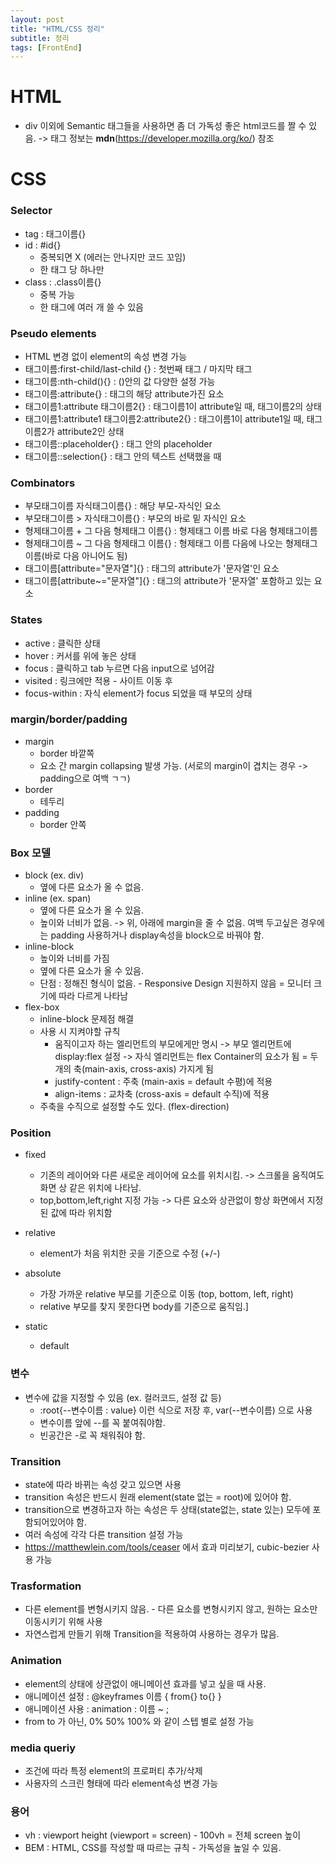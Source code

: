 ```yaml
---
layout: post
title: "HTML/CSS 정리"
subtitle: 정리
tags: [FrontEnd]
---
```


# HTML

- div 이외에 Semantic 태그들을 사용하면 좀 더 가독성 좋은 html코드를 짤 수 있음. -> 태그 정보는 **mdn**(https://developer.mozilla.org/ko/) 참조

# CSS

### Selector

- tag : 태그이름{}
- id : #id{}
  - 중복되면 X (에러는 안나지만 코드 꼬임)
  - 한 태그 당 하나만
- class : .class이름{}
  - 중복 가능
  - 한 태그에 여러 개 쓸 수 있음

### Pseudo elements

- HTML 변경 없이 element의 속성 변경 가능
- 태그이름:first-child/last-child {} : 첫번째 태그 / 마지막 태그
- 태그이름:nth-child(){} : ()안의 값 다양한 설정 가능
- 태그이름:attribute{} : 태그의 해당 attribute가진 요소
- 태그이름1:attribute 태그이름2{} : 태그이름1이 attribute일 때, 태그이름2의 상태
- 태그이름1:attribute1 태그이름2:attribute2{} : 태그이름1이 attribute1일 때, 태그이름2가 attribute2인 상태
- 태그이름::placeholder{} : 태그 안의 placeholder
- 태그이름::selection{} : 태그 안의 텍스트 선택했을 때

### Combinators

- 부모태그이름 자식태그이름{} : 해당 부모-자식인 요소
- 부모태그이름 > 자식태그이름{} : 부모의 바로 밑 자식인 요소
- 형제태그이름 + 그 다음 형제태그 이름{} : 형제태그 이름 바로 다음 형제태그이름
- 형제태그이름 ~ 그 다음 형제태그 이름{} : 형제태그 이름 다음에 나오는 형제태그이름(바로 다음 아니어도 됨)
- 태그이름[attribute="문자열"]{} : 태그의 attribute가 '문자열'인 요소
- 태그이름[attribute~="문자열"]{} : 태그의 attribute가 '문자열' 포함하고 있는 요소

### States

- active : 클릭한 상태
- hover : 커서를 위에 놓은 상태
- focus : 클릭하고 tab 누르면 다음 input으로 넘어감
- visited : 링크에만 적용 - 사이트 이동 후
- focus-within : 자식 element가 focus 되었을 때 부모의 상태

### margin/border/padding

- margin
  - border 바깥쪽
  - 요소 간 margin collapsing 발생 가능. (서로의 margin이 겹치는 경우 -> padding으로 여백 ㄱㄱ)
- border
  - 테두리
- padding
  - border 안쪽

### Box 모델

- block (ex. div)
  - 옆에 다른 요소가 올 수 없음.
- inline (ex. span)
  - 옆에 다른 요소가 올 수 있음.
  - 높이와 너비가 없음. -> 위, 아래에 margin을 줄 수 없음. 여백 두고싶은 경우에는 padding 사용하거나 display속성을 block으로 바꿔야 함.
- inline-block
  - 높이와 너비를 가짐
  - 옆에 다른 요소가 올 수 있음.
  - 단점 : 정해진 형식이 없음. - Responsive Design 지원하지 않음 = 모니터 크기에 따라 다르게 나타남
- flex-box
  - inline-block 문제점 해결
  - 사용 시 지켜야할 규칙
    - 움직이고자 하는 엘리먼트의 부모에게만 명시 -> 부모 엘리먼트에 display:flex 설정 -> 자식 엘리먼트는 flex Container의 요소가 됨 = 두 개의 축(main-axis, cross-axis) 가지게 됨
    - justify-content : 주축 (main-axis = default 수평)에 적용
    - align-items : 교차축 (cross-axis = default 수직)에 적용
  - 주축을 수직으로 설정할 수도 있다. (flex-direction)

### Position

- fixed
  - 기존의 레이어와 다른 새로운 레이어에 요소를 위치시킴. -> 스크롤을 움직여도 화면 상 같은 위치에 나타남.
  - top,bottom,left,right 지정 가능 -> 다른 요소와 상관없이 항상 화면에서 지정된 값에 따라 위치함
- relative
  - element가 처음 위치한 곳을 기준으로 수정 (+/-)
- absolute
  - 가장 가까운 relative 부모를 기준으로 이동 (top, bottom, left, right)
  - relative 부모를 찾지 못한다면 body를 기준으로 움직임.]
- static

  - default

### 변수

- 변수에 값을 지정할 수 있음 (ex. 컬러코드, 설정 값 등)
  - :root{--변수이름 : value} 이런 식으로 저장 후, var(--변수이름) 으로 사용
  - 변수이름 앞에 --를 꼭 붙여줘야함.
  - 빈공간은 -로 꼭 채워줘야 함.

### Transition

- state에 따라 바뀌는 속성 갖고 있으면 사용
- transition 속성은 반드시 원래 element(state 없는 = root)에 있어야 함.
- transition으로 변경하고자 하는 속성은 두 상태(state없는, state 있는) 모두에 포함되어있어야 함.
- 여러 속성에 각각 다른 transition 설정 가능
- https://matthewlein.com/tools/ceaser 에서 효과 미리보기, cubic-bezier 사용 가능

### Trasformation

- 다른 element를 변형시키지 않음. - 다른 요소를 변형시키지 않고, 원하는 요소만 이동시키기 위해 사용
- 자연스럽게 만들기 위해 Transition을 적용하여 사용하는 경우가 많음.

### Animation

- element의 상태에 상관없이 애니메이션 효과를 넣고 싶을 때 사용.
- 애니메이션 설정 : @keyframes 이름 { from{} to{} }
- 애니메이션 사용 : animation : 이름 ~ ;
- from to 가 아닌, 0% 50% 100% 와 같이 스텝 별로 설정 가능

### media queriy

- 조건에 따라 특정 element의 프로퍼티 추가/삭제
- 사용자의 스크린 형태에 따라 element속성 변경 가능

### 용어

- vh : viewport height (viewport = screen) - 100vh = 전체 screen 높이
- BEM : HTML, CSS를 작성할 때 따르는 규칙 - 가독성을 높일 수 있음.
